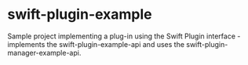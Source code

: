 # swift-plugin-example
Sample project implementing a plug-in using the Swift Plugin interface - implements the swift-plugin-example-api and uses the swift-plugin-manager-example-api.

